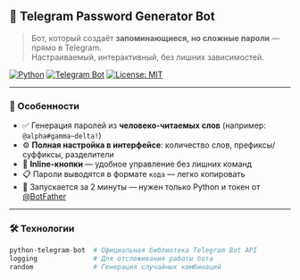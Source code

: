 ## 🔐 Telegram Password Generator Bot

> Бот, который создаёт **запоминающиеся, но сложные пароли** — прямо в Telegram.  
> Настраиваемый, интерактивный, без лишних зависимостей.

[![Python](https://img.shields.io/badge/Python-3.9%2B-blue?logo=python&style=flat-square)](https://www.python.org/)
[![Telegram Bot](https://img.shields.io/badge/Telegram-Bot-2CA5E0?logo=telegram&style=flat-square)](https://core.telegram.org/bots)
[![License: MIT](https://img.shields.io/badge/License-MIT-yellow.svg?style=flat-square)](https://opensource.org/licenses/MIT)

---

### 🌟 Особенности

- ✅ Генерация паролей из **человеко-читаемых слов** (например: `@alpha#gamma~delta!`)
- ⚙️ **Полная настройка в интерфейсе**: количество слов, префиксы/суффиксы, разделители
- 🎯 **Inline-кнопки** — удобное управление без лишних команд
- 📋 Пароли выводятся в формате `кода` — легко копировать
- 🚀 Запускается за 2 минуты — нужен только Python и токен от [@BotFather](https://t.me/BotFather)

---

### 🛠️ Технологии

```python
python-telegram-bot  # Официальная библиотека Telegram Bot API
logging              # Для отслеживания работы бота
random               # Генерация случайных комбинаций
